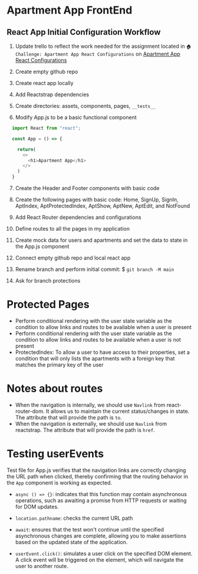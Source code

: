 # Apartment App FrontEnd

## React App Initial Configuration Workflow
1. Update trello to reflect the work needed for the assignment located in `🏠 Challenge: Apartment App React Configurations` on [Apartment App React Configurations](https://github.com/learn-academy-2023-foxtrot/syllabus/blob/main/apartment-app/frontend/intro.md)

2. Create empty github repo

3. Create react app locally

4. Add Reactstrap dependencies

5. Create directories: assets, components, pages, `__tests__`

6. Modify App.js to be a basic functional component
```js
  import React from "react";

  const App = () => {

    return(
      <>
        <h1>Apartment App</h1>
      </>
    )
  }
```

7. Create the Header and Footer components with basic code

8. Create the following pages with basic code: Home, SignUp, SignIn, AptIndex, AptProtectedIndex, AptShow, AptNew, AptEdit, and NotFound

9. Add React Router dependencies and configurations

10. Define routes to all the pages in my application

11. Create mock data for users and apartments and set the data to state in the App.js component

12. Connect empty github repo and local react app

13. Rename branch and perform initial commit: $ `git branch -M main`

14. Ask for branch protections

# Protected Pages
- Perform conditional rendering with the user state variable as the condition to allow links and routes to be available when a user is present
- Perform conditional rendering with the user state variable as the condition to allow links and routes to be available when a user is not present
- ProtectedIndex: To allow a user to have access to their properties, set a condition that will only lists the apartments with a foreign key that matches the primary key of the user

# Notes about routes
- When the navigation is internally, we should use `Navlink` from react-router-dom. It allows us to maintain the current status/changes in state. The attribute that will provide the path is `to`.
- When the navigation is externally, we should use `Navlink` from reactstrap. The attribute that will provide the path is `href`.

# Testing userEvents
Test file for App.js verifies that the navigation links are correctly changing the URL path when clicked, thereby confirming that the routing behavior in the `App` component is working as expected.

- `async () => {}`: indicates that this function may contain asynchronous operations, such as awaiting a promise from HTTP requests or waiting for DOM updates.

- `location.pathname`: checks the current URL path

- `await`: ensures that the test won't continue until the specified asynchronous changes are complete, allowing you to make assertions based on the updated state of the application.

- `userEvent.click()`: simulates a user click on the specified DOM element. A click event will be triggered on the element, which will navigate the user to another route.  


